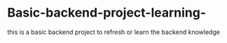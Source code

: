 # Basic-backend-project-learning-
this is a basic backend project to refresh or learn the backend knowledge
